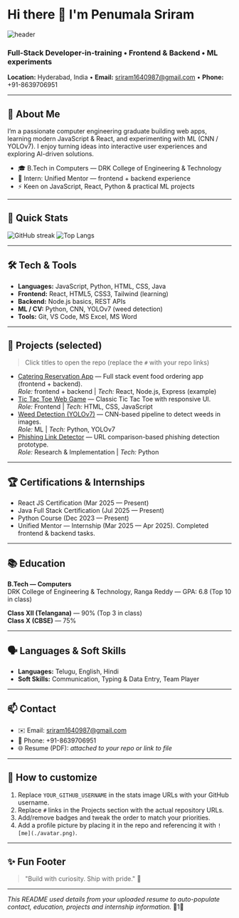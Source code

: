 <!--
  README.md — GitHub Profile
  Stylish, modern, and easy to customize.
  Drop into a repo named exactly like your GitHub username.
-->

# Hi there 👋 I'm Penumala Sriram

![header](https://img.shields.io/badge/Hello-I'm%20Sriram-orange?style=for-the-badge&logo=github)

### Full-Stack Developer-in-training • Frontend & Backend • ML experiments
**Location:** Hyderabad, India • **Email:** sriram1640987@gmail.com • **Phone:** +91-8639706951

---

## 🔭 About Me
I’m a passionate computer engineering graduate building web apps, learning modern JavaScript & React, and experimenting with ML (CNN / YOLOv7). I enjoy turning ideas into interactive user experiences and exploring AI-driven solutions.

- 🎓 B.Tech in Computers — DRK College of Engineering & Technology  
- 🧪 Intern: Unified Mentor — frontend + backend experience  
- ⚡ Keen on JavaScript, React, Python & practical ML projects

---

## 🧩 Quick Stats
<!-- GitHub profile cards (replace username below) -->
![GitHub streak](https://github-readme-streak-stats.herokuapp.com?user=YOUR_GITHUB_USERNAME&theme=dark&hide_border=true)
![Top Langs](https://github-readme-stats.vercel.app/api/top-langs/?username=YOUR_GITHUB_USERNAME&layout=compact)

---

## 🛠️ Tech & Tools
- **Languages:** JavaScript, Python, HTML, CSS, Java  
- **Frontend:** React, HTML5, CSS3, Tailwind (learning)  
- **Backend:** Node.js basics, REST APIs  
- **ML / CV:** Python, CNN, YOLOv7 (weed detection)  
- **Tools:** Git, VS Code, MS Excel, MS Word

---

## 🚀 Projects (selected)
> Click titles to open the repo (replace the `#` with your repo links)

- [Catering Reservation App](#) — Full stack event food ordering app (frontend + backend).  
  *Role:* frontend + backend | *Tech:* React, Node.js, Express (example)
- [Tic Tac Toe Web Game](#) — Classic Tic Tac Toe with responsive UI.  
  *Role:* Frontend | *Tech:* HTML, CSS, JavaScript
- [Weed Detection (YOLOv7)](#) — CNN-based pipeline to detect weeds in images.  
  *Role:* ML | *Tech:* Python, YOLOv7
- [Phishing Link Detector](#) — URL comparison-based phishing detection prototype.  
  *Role:* Research & Implementation | *Tech:* Python

---

## 🏆 Certifications & Internships
- React JS Certification (Mar 2025 — Present)  
- Java Full Stack Certification (Jul 2025 — Present)  
- Python Course (Dec 2023 — Present)  
- Unified Mentor — Internship (Mar 2025 — Apr 2025). Completed frontend & backend tasks.

---

## 📚 Education
**B.Tech — Computers**  
DRK College of Engineering & Technology, Ranga Reddy — GPA: 6.8 (Top 10 in class)

**Class XII (Telangana)** — 90% (Top 3 in class)  
**Class X (CBSE)** — 75%

---

## 🗣 Languages & Soft Skills
- **Languages:** Telugu, English, Hindi  
- **Soft Skills:** Communication, Typing & Data Entry, Team Player

---

## 📫 Contact
- ✉️ Email: [sriram1640987@gmail.com](mailto:sriram1640987@gmail.com)  
- 📱 Phone: +91-8639706951  
- 🌐 Resume (PDF): *attached to your repo or link to file*

---

## 🔧 How to customize
1. Replace `YOUR_GITHUB_USERNAME` in the stats image URLs with your GitHub username.  
2. Replace `#` links in the Projects section with the actual repository URLs.  
3. Add/remove badges and tweak the order to match your priorities.  
4. Add a profile picture by placing it in the repo and referencing it with `![me](./avatar.png)`.

---

## ✨ Fun Footer
> "Build with curiosity. Ship with pride." 🚀

---

*This README used details from your uploaded resume to auto-populate contact, education, projects and internship information.* 1